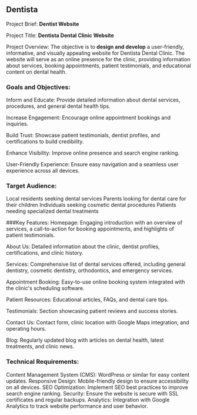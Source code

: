 ## Dentista

Project Brief: **Dentist Website**

Project Title: **Dentista Dental Clinic Website**

Project Overview:
The objective is to **design and develop** a user-friendly, informative, and visually appealing website for Dentista Dental Clinic. The website will serve as an online presence for the clinic, providing information about services, booking appointments, patient testimonials, and educational content on dental health.

### Goals and Objectives:

Inform and Educate: Provide detailed information about dental services, procedures, and general dental health tips.

Increase Engagement: Encourage online appointment bookings and inquiries.

Build Trust: Showcase patient testimonials, dentist profiles, and certifications to build credibility.

Enhance Visibility: Improve online presence and search engine ranking.

User-Friendly Experience: Ensure easy navigation and a seamless user experience across all devices.

### Target Audience:

Local residents seeking dental services
Parents looking for dental care for their children
Individuals seeking cosmetic dental procedures
Patients needing specialized dental treatments

###Key Features:
Homepage: Engaging introduction with an overview of services, a call-to-action for booking appointments, and highlights of patient testimonials.

About Us: Detailed information about the clinic, dentist profiles, certifications, and clinic history.

Services: Comprehensive list of dental services offered, including general dentistry, cosmetic dentistry, orthodontics, and emergency services.

Appointment Booking: Easy-to-use online booking system integrated with the clinic's scheduling software.

Patient Resources: Educational articles, FAQs, and dental care tips.

Testimonials: Section showcasing patient reviews and success stories.

Contact Us: Contact form, clinic location with Google Maps integration, and operating hours.

Blog: Regularly updated blog with articles on dental health, latest treatments, and clinic news.

### Technical Requirements:

Content Management System (CMS): WordPress or similar for easy content updates.
Responsive Design: Mobile-friendly design to ensure accessibility on all devices.
SEO Optimization: Implement SEO best practices to improve search engine ranking.
Security: Ensure the website is secure with SSL certificates and regular backups.
Analytics: Integration with Google Analytics to track website performance and user behavior.

